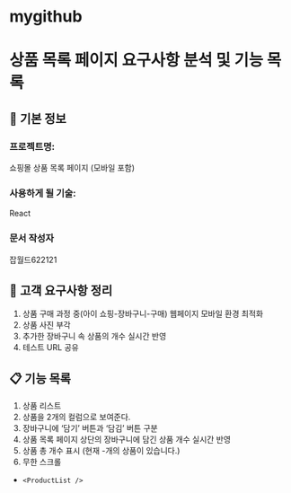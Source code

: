 # mygithub
# 상품 목록 페이지 요구사항 분석 및 기능 목록

## 📌 기본 정보
### 프로젝트명:
쇼핑몰 상품 목록 페이지 (모바일 포함) 

### 사용하게 될 기술: 
React

### 문서 작성자
잡월드622121

## 📝 고객 요구사항 정리
1. 상품 구매 과정 중(아이 쇼핑-장바구니-구매) 웹페이지 모바일 환경 최적화
2. 상품 사진 부각
3. 추가한 장바구니 속 상품의 개수 실시간 반영
4. 테스트 URL 공유


## 📋 기능 목록
1. 상품 리스트
2. 상품을 2개의 컬럼으로 보여준다.
3. 장바구니에 ‘담기’ 버튼과 ‘담김’ 버튼 구분
4. 상품 목록 페이지 상단의 장바구니에 담긴 상품 개수 실시간 반영
5. 상품 총 개수 표시 (현재 -개의 상품이 있습니다.)
6. 무한 스크롤

  - `<ProductList />`
